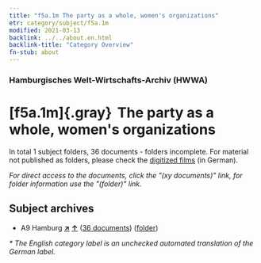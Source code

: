 ```yaml
---
title: "f5a.1m The party as a whole, women's organizations"
etr: category/subject/f5a.1m
modified: 2021-03-13
backlink: ../../about.en.html
backlink-title: "Category Overview"
fn-stub: about
---
```


### Hamburgisches Welt-Wirtschafts-Archiv (HWWA)
# [f5a.1m]{.gray}&#8201; The party as a whole, women's organizations&#160; 





In total 1 subject folders, 36 documents - folders incomplete.
For material not published as folders, please check the [digitized films](/film/h1_sh) (in German).

_For direct access to the documents, click the "(xy documents)" link, for folder information use the "(folder)" link._

## Subject archives


- A9 Hamburg [**&nearr;**](../../../geo/i/140905/about.en.html "Hamburg (all folders)") [**&uarr;**](../../../geo/about.en.html#A9 "Country category system") (<a href="https://pm20.zbw.eu/dfgview/sh/140905,144434" title="about: Hamburg : The party as a whole, women's organizations" target="_blank">36 documents</a>) ([folder](../../../../folder/sh/1409xx/140905/1444xx/144434/about.en.html))


_* The English category label is an unchecked automated translation of the German label._

